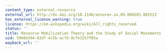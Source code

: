 ```yaml
---
content_type: external-resource
external_url: http://dx.doi.org/10.1146/annurev.so.09.080183.002523
has_external_license_warning: true
license: https://en.wikipedia.org/wiki/All_rights_reserved
status: ''
title: Resource Mobilization Theory and the Study of Social Movements
uid: 5968e594-82df-4c5b-ac7d-9cfe3257f85a
wayback_url: ''
---
```

